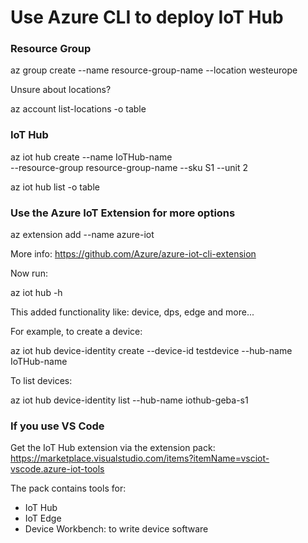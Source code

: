 # Use Azure CLI to deploy IoT Hub

### Resource Group

az group create --name resource-group-name --location westeurope

Unsure about locations?

az account list-locations -o table

### IoT Hub

az iot hub create --name IoTHub-name \
   --resource-group resource-group-name --sku S1 --unit 2

az iot hub list -o table


### Use the Azure IoT Extension for more options

az extension add --name azure-iot

More info: https://github.com/Azure/azure-iot-cli-extension

Now run:

az iot hub -h

This added functionality like: device, dps, edge and more...

For example, to create a device:

az iot hub device-identity create --device-id testdevice --hub-name IoTHub-name

To list devices:

az iot hub device-identity list --hub-name iothub-geba-s1

### If you use VS Code

Get the IoT Hub extension via the extension pack: https://marketplace.visualstudio.com/items?itemName=vsciot-vscode.azure-iot-tools

The pack contains tools for:

- IoT Hub
- IoT Edge
- Device Workbench: to write device software




